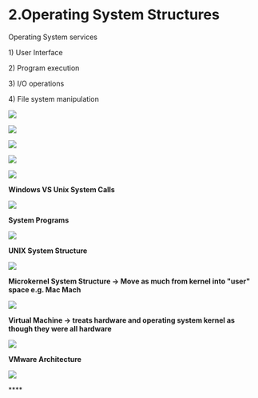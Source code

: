 # 2.Operating System Structures

Operating System services 

1\) User Interface

2\) Program execution

3\) I/O operations

4\) File system manipulation 

![](../.gitbook/assets/image%20%2824%29.png)

![](../.gitbook/assets/image%20%2861%29.png)





![](../.gitbook/assets/image%20%289%29.png)

![](../.gitbook/assets/image%20%2870%29.png)

![](../.gitbook/assets/image%20%2849%29.png)

**Windows VS Unix System Calls** 

![](../.gitbook/assets/image%20%287%29.png)



**System Programs**

![](../.gitbook/assets/image%20%28124%29.png)

**UNIX System Structure**

![](../.gitbook/assets/image%20%2826%29.png)

**Microkernel System Structure -&gt; Move as much from kernel into "user" space e.g. Mac Mach**

![](../.gitbook/assets/image%20%2827%29.png)

**Virtual Machine -&gt; treats hardware and operating system kernel as though they were all hardware**

![](../.gitbook/assets/image%20%28120%29.png)

**VMware Architecture** 

![](../.gitbook/assets/image%20%2844%29.png)

\*\*\*\*

